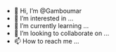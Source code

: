 - 👋 Hi, I’m @Gamboumar
- 👀 I’m interested in ...
- 🌱 I’m currently learning ...
- 💞️ I’m looking to collaborate on ...
- 📫 How to reach me ...

<!---
Gamboumar/Gamboumar is a ✨ special ✨ repository because its `README.md` (this file) appears on your GitHub profile.
You can click the Preview link to take a look at your changes.
--->
